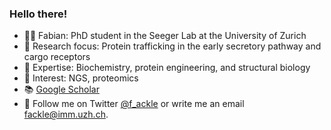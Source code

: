 ### Hello there!
- 👨‍🔬 Fabian: PhD student in the Seeger Lab at the University of Zurich
- 🔬 Research focus: Protein trafficking in the early secretory pathway and cargo receptors
- 🧬 Expertise: Biochemistry, protein engineering, and structural biology
- 🧪 Interest: NGS, proteomics
- 📚 [Google Scholar](https://scholar.google.com/citations?hl=de&user=Pt53p9UAAAAJ)
- 📩 Follow me on Twitter [@f_ackle](https://twitter.com/f_ackle) or write me an email fackle@imm.uzh.ch.

<!--
**fabianackle/fabianackle** is a ✨ _special_ ✨ repository because its `README.md` (this file) appears on your GitHub profile.

Here are some ideas to get you started:

- 🔭 I’m currently working on ...
- 🌱 I’m currently learning ...
- 👯 I’m looking to collaborate on ...
- 🤔 I’m looking for help with ...
- 💬 Ask me about ...
- 📫 How to reach me: ...
- 😄 Pronouns: ...
- ⚡ Fun fact: ...
-->
